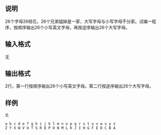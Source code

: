 <h2>说明</h2>

$26$个字母$26$枝花，$26$个兄弟姐妹是一家，大写字母与小写字母不分家。试编一程序，按顺序输出$26$个小写英文字母，再按逆序输出$26$个大写字母。
<h2>输入格式</h2>

无

<h2>输出格式</h2>

$2$行，第一行按顺序输出$26$个小写英文字母。第二行按逆序输出$26$个大写字母。

<h2>样例</h2>
<pre><code class="language-input1">无</code></pre><pre><code class="language-output1">a b c d e f g h i j k l m n o p q r s t u v w x y z
Z Y X W V U T S R Q P O N M L K J I H G F E D C B A</code></pre>
